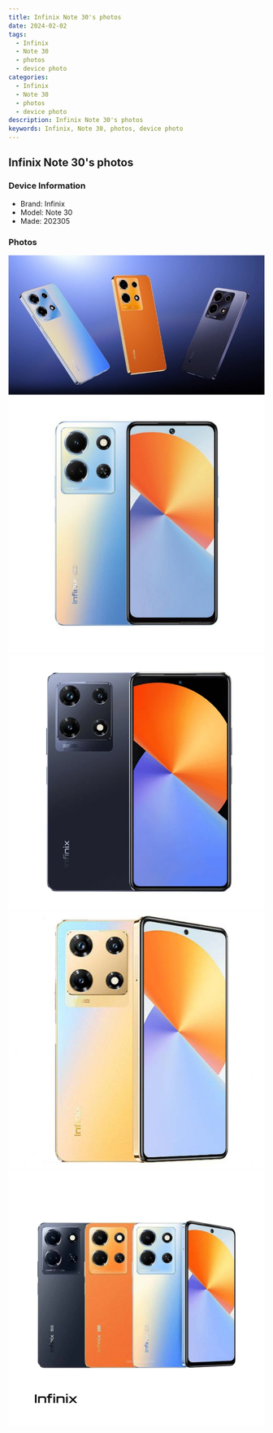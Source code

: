 ```yaml
---
title: Infinix Note 30's photos
date: 2024-02-02
tags: 
  - Infinix
  - Note 30
  - photos
  - device photo
categories: 
  - Infinix
  - Note 30
  - photos
  - device photo
description: Infinix Note 30's photos
keywords: Infinix, Note 30, photos, device photo
---
```


## Infinix Note 30's photos

### Device Information

- Brand: Infinix
- Model: Note 30
- Made: 202305

### Photos

![/images/best-assets/devices/infinix/infinix-note-30/1.jpg](/images/best-assets/devices/infinix/infinix-note-30/1.jpg)
![/images/best-assets/devices/infinix/infinix-note-30/2.jpg](/images/best-assets/devices/infinix/infinix-note-30/2.jpg)
![/images/best-assets/devices/infinix/infinix-note-30/3.jpg](/images/best-assets/devices/infinix/infinix-note-30/3.jpg)
![/images/best-assets/devices/infinix/infinix-note-30/4.jpg](/images/best-assets/devices/infinix/infinix-note-30/4.jpg)
![/images/best-assets/devices/infinix/infinix-note-30/5.jpg](/images/best-assets/devices/infinix/infinix-note-30/5.jpg)

